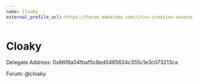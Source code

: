 ```yaml
---
name: Cloaky
external_profile_url: https://forum.makerdao.com/t/cvc-creation-sovereign-finance-cvc/20868
---
```


# Cloaky
Delegate Address: 0x86f8a04fbaf5c8ed0465624c355c1e3c073213ca

Forum: @cloaky